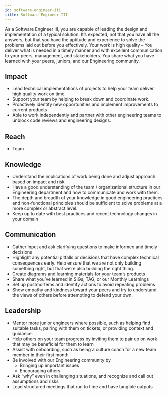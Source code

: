 ```yaml
---
id: software-engineer-iii
title: Software Engineer III
---
```


As a Software Engineer III, you are capable of leading the design and implementation of a typical solution. 
It’s expected, not that you have all the answers, but that you have the aptitude and experience to solve the problems 
laid out before you effectively. Your work is high quality – You deliver what is needed in a timely manner and with 
excellent communication to your peers, management, and stakeholders. You share what you have learned with your peers, 
juniors, and our Engineering community.

## Impact

- Lead technical implementations of projects to help your team deliver high quality work on time.
- Support your team by helping to break down and coordinate work.
- Proactively identify new opportunities and implement improvements to current products
- Able to work independently and partner with other engineering teams to unblock code reviews and engineering designs. 

## Reach

- Team

## Knowledge

- Understand the implications of work being done and adjust approach based on impact and risk
- Have a good understanding of the team / organizational structure in our Engineering department and how to communicate 
and work with them.
- The depth and breadth of your knowledge in good engineering practices and non-functional principles should be 
sufficient to solve problems at a more complex or abstract level.
- Keep up to date with best practices and recent technology changes in your domain 

## Communication

- Gather input and ask clarifying questions to make informed and timely decisions
- Highlight any potential pitfalls or decisions that have complex technical consequences early. Help ensure that we are 
not only building something right, but that we’re also building the right thing.
- Create diagrams and learning materials for your team’s products
- Share what you’ve learned in SIGs, TAG, or our Monthly Learnings
- Set up postmortems and identify actions to avoid repeating problems
- Show empathy and kindness toward your peers and try to understand the views of others before attempting to defend 
your own. 

## Leadership

- Mentor more junior engineers where possible, such as helping find suitable tasks, pairing with them on tickets, or 
providing context and guidance.
- Help others on your team progress by inviting them to pair up on work that may be beneficial for them to learn
- Assist with onboarding, such as being a culture coach for a new team member in their first month
- Be involved with our Engineering community by
  - Bringing up important issues
  - Encouraging others
- Ask “why” even in challenging situations, and recognize and call out assumptions and risks
- Lead structured meetings that run to time and have tangible outputs 

